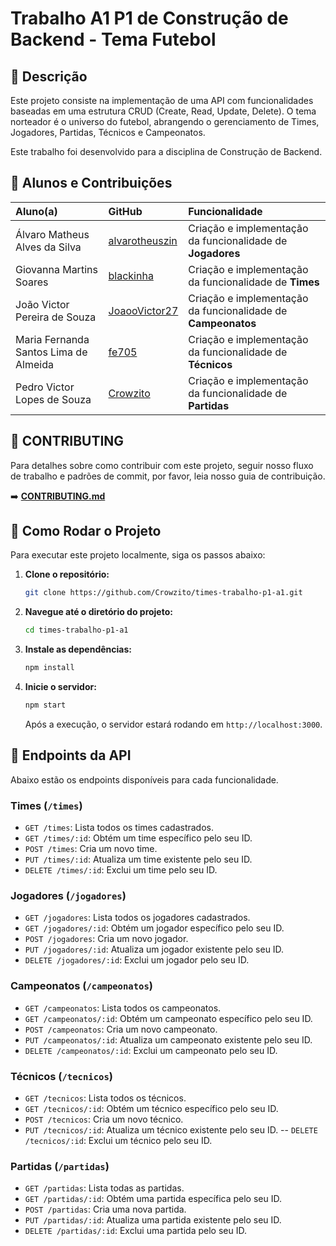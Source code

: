 # Trabalho A1 P1 de Construção de Backend - Tema Futebol

## 📖 Descrição

Este projeto consiste na implementação de uma API com funcionalidades baseadas em uma estrutura CRUD (Create, Read, Update, Delete). O tema norteador é o universo do futebol, abrangendo o gerenciamento de Times, Jogadores, Partidas, Técnicos e Campeonatos.

Este trabalho foi desenvolvido para a disciplina de Construção de Backend.

## 👥 Alunos e Contribuições

| Aluno(a) | GitHub | Funcionalidade |
| :--- | :--- | :--- |
| Álvaro Matheus Alves da Silva | [alvarotheuszin](https://www.google.com/search?q=https://github.com/alvarotheuszin) | Criação e implementação da funcionalidade de **Jogadores** |
| Giovanna Martins Soares | [blackinha](https://www.google.com/search?q=https://github.com/blackinha) | Criação e implementação da funcionalidade de **Times** |
| João Victor Pereira de Souza | [JoaooVictor27](https://www.google.com/search?q=https://github.com/JoaooVictor27) | Criação e implementação da funcionalidade de **Campeonatos** |
| Maria Fernanda Santos Lima de Almeida| [fe705](https://www.google.com/search?q=https://github.com/fe705) | Criação e implementação da funcionalidade de **Técnicos** |
| Pedro Victor Lopes de Souza | [Crowzito](https://www.google.com/search?q=https://github.com/Crowzito) | Criação e implementação da funcionalidade de **Partidas** |

## 🤝 CONTRIBUTING

Para detalhes sobre como contribuir com este projeto, seguir nosso fluxo de trabalho e padrões de commit, por favor, leia nosso guia de contribuição.

➡️ **[CONTRIBUTING.md](https://www.google.com/search?q=CONTRIBUTING.md)**

## 🚀 Como Rodar o Projeto

Para executar este projeto localmente, siga os passos abaixo:

1.  **Clone o repositório:**
    ```bash
    git clone https://github.com/Crowzito/times-trabalho-p1-a1.git
    ```
2.  **Navegue até o diretório do projeto:**
    ```bash
    cd times-trabalho-p1-a1
    ```
3.  **Instale as dependências:**
    ```bash
    npm install
    ```
4.  **Inicie o servidor:**
    ```bash
    npm start
    ```
    Após a execução, o servidor estará rodando em `http://localhost:3000`.

## 🔌 Endpoints da API

Abaixo estão os endpoints disponíveis para cada funcionalidade.

### **Times** (`/times`)

  - `GET /times`: Lista todos os times cadastrados.
  - `GET /times/:id`: Obtém um time específico pelo seu ID.
  - `POST /times`: Cria um novo time.
  - `PUT /times/:id`: Atualiza um time existente pelo seu ID.
  - `DELETE /times/:id`: Exclui um time pelo seu ID.

### **Jogadores** (`/jogadores`)

  - `GET /jogadores`: Lista todos os jogadores cadastrados.
  - `GET /jogadores/:id`: Obtém um jogador específico pelo seu ID.
  - `POST /jogadores`: Cria um novo jogador.
  - `PUT /jogadores/:id`: Atualiza um jogador existente pelo seu ID.
  - `DELETE /jogadores/:id`: Exclui um jogador pelo seu ID.

### **Campeonatos** (`/campeonatos`)

  - `GET /campeonatos`: Lista todos os campeonatos.
  - `GET /campeonatos/:id`: Obtém um campeonato específico pelo seu ID.
  - `POST /campeonatos`: Cria um novo campeonato.
  - `PUT /campeonatos/:id`: Atualiza um campeonato existente pelo seu ID.
  - `DELETE /campeonatos/:id`: Exclui um campeonato pelo seu ID.

### **Técnicos** (`/tecnicos`)

  - `GET /tecnicos`: Lista todos os técnicos.
  - `GET /tecnicos/:id`: Obtém um técnico específico pelo seu ID.
  - `POST /tecnicos`: Cria um novo técnico.
  - `PUT /tecnicos/:id`: Atualiza um técnico existente pelo seu ID.
    \--   `DELETE /tecnicos/:id`: Exclui um técnico pelo seu ID.

### **Partidas** (`/partidas`)

  - `GET /partidas`: Lista todas as partidas.
  - `GET /partidas/:id`: Obtém uma partida específica pelo seu ID.
  - `POST /partidas`: Cria uma nova partida.
  - `PUT /partidas/:id`: Atualiza uma partida existente pelo seu ID.
  - `DELETE /partidas/:id`: Exclui uma partida pelo seu ID.